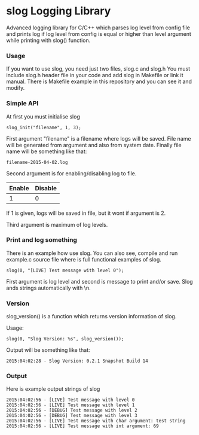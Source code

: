 # slog Logging Library
Advanced logging library for C/C++ which parses log level from config file and prints log if log level from config is equal or higher than level argument while printing with slog() function.

### Usage
If you want to use slog, you need just two files, slog.c and slog.h
You must include slog.h header file in your code and add slog in Makefile or link it manual.
There is Makefile example in this repository and you can see it and modify.

### Simple API
At first you must initialise slog
```
slog_init("filename", 1, 3);
```
First argument "filename" is a filename where logs will be saved.
File name will be generated from argument and also from system date.
Finally file name will be something like that:
```
filename-2015-04-02.log
```

Second argument is for enabling/disabling log to file.

Enable   | Disable
---------|---------
1        | 0

If 1 is given, logs will be saved in file, but it wont if argument is 2.

Third argument is maximum of log levels.

### Print and log something
There is an example how use slog. You can also see, compile and run example.c source file where is full functional examples of slog.
```
slog(0, "[LIVE] Test message with level 0");
```
First argument is log level and second is message to print and/or save. Slog ands strings automatically with \n.

### Version
slog_version() is a function which returns version information of slog.

Usage:
```
slog(0, "Slog Version: %s", slog_version());
```
Output will be something like that:
```
2015:04:02:28 - Slog Version: 0.2.1 Snapshot Build 14
```

### Output
Here is example output strings of slog
```
2015:04:02:56 - [LIVE] Test message with level 0
2015:04:02:56 - [LIVE] Test message with level 1
2015:04:02:56 - [DEBUG] Test message with level 2
2015:04:02:56 - [DEBUG] Test message with level 3
2015:04:02:56 - [LIVE] Test message with char argument: test string
2015:04:02:56 - [LIVE] Test message with int argument: 69
```
